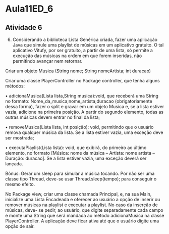 # Aula11ED_6
## Atividade 6

6. Considerando a biblioteca Lista Genérica criada, fazer uma aplicação Java que simule uma playlist de músicas em um aplicativo gratuito. O tal aplicativo Vitufy, por ser gratuito, a partir de uma lista, só permite a execução das músicas na ordem em que forem inseridas, não permitindo avançar nem retornar.

Criar um objeto Musica (String nome; String nomeArtista; int duracao)

Criar uma classe PlayerController no Package controller, que tenha alguns métodos:

• adicionaMusica(Lista lista,String musica):void, que receberá uma String no formato: Nome_da_musica;nome_artista;duracao (obrigatoriamente dessa forma), fazer o split e gravar em um objeto Musica e, se a lista estiver vazia, adicione na primeira posição. A partir do segundo elemento, todas as outras músicas devem entrar no final da lista;

• removeMusica(Lista lista, int posição): void, permitindo que o usuário remova qualquer música da lista. Se a lista estiver vazia, uma exceção deve ser mostrada;

• executaPlaylist(Lista lista): void, que exibirá, do primeiro ao último elemento, no formato [Música: nome da música – Artista: nome artista – Duração: duracao]. Se a lista estiver vazia, uma exceção deverá ser lançada.

Bônus: Gerar um sleep para simular a música tocando. Por não ser uma classe tipo Thread, deve-se usar Thread.sleep(tempo); para conseguir o mesmo efeito.

No Package view, criar uma classe chamada Principal, e, na sua Main, inicialize uma Lista Encadeada e oferecer ao usuário a opção de inserir ou remover músicas na playlist e executar a playlist. No caso da inserção de músicas, deve- se pedir, ao usuário, que digite separadamente cada campo e monte uma String que será mandada ao método adicionaMusica na classe PlayerController. A aplicação deve ficar ativa até que o usuário digite uma opção de sair.

